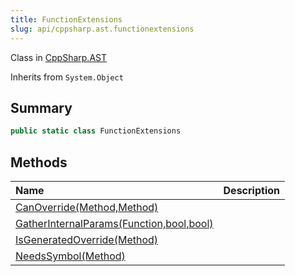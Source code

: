 ```yaml
---
title: FunctionExtensions
slug: api/cppsharp.ast.functionextensions
---
```

Class in [CppSharp.AST](/api/cppsharp/ast)

Inherits from `System.Object`

## Summary



```csharp
public static class FunctionExtensions
```

## Methods

|Name|Description|
|:---|:---|
|[CanOverride\(Method,Method\)](/api/cppsharp/ast/functionextensions/canoverride)||
|[GatherInternalParams\(Function,bool,bool\)](/api/cppsharp/ast/functionextensions/gatherinternalparams)||
|[IsGeneratedOverride\(Method\)](/api/cppsharp/ast/functionextensions/isgeneratedoverride)||
|[NeedsSymbol\(Method\)](/api/cppsharp/ast/functionextensions/needssymbol)||

